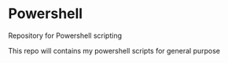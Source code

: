 # Powershell
Repository for Powershell scripting

This repo will contains my powershell scripts for general purpose 
